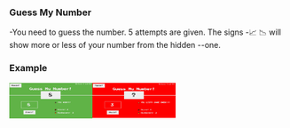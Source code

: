 ### Guess My Number

-You need to guess the number. 5 attempts are given. The signs -📈 📉 will show more or less of your number from the hidden --one.

### Example

<img align="left" alt="win" width="150" hight='75' src="img/guess_my_number_win.jpg" />
<img align="left" alt="lose" width="150" hight="75" src="img/gues_my_number_lose.jpg" />
